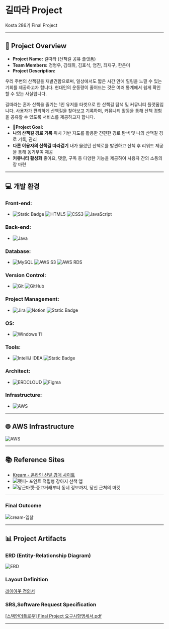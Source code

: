# 길따라 Project

Kosta 286기 Final Project  

---

## 📑 Project Overview
- **Project Name:** 길따라 (산책길 공유 플랫폼)  
- **Team Members:** 정형우, 김태휘, 김호석, 염진, 최재구, 한은미
- **Project Description:**
  
우리 주변의 산책길을 재발견함으로써, 일상에서도 짧은 시간 안에 힐링을 느낄 수 있는 기회를 제공하고자 합니다. 현대인의 운동량이 줄어드는 것은 여러 통계에서 쉽게 확인할 수 있는 사실입니다.

길따라는 혼자 산책을 즐기는 1인 유저를 타겟으로 한 산책길 탐색 및 커뮤니티 플랫폼입니다. 사용자가 편리하게 산책길을 찾아보고 기록하며, 커뮤니티 활동을 통해 산책 경험을 공유할 수 있도록 서비스를 제공하고자 합니다.

- **🚩Project Goal:**
- **나의 산책길 경로 기록**
  위치 기반 지도를 활용한 간편한 경로 탐색 및 나의 산책길 경로 기록, 관리
- **다른 이용자의 산책길 따라걷기**
  내가 몰랐던 산책로를 발견하고 산책 후 리워드 제공을 통해 동기부여 제공
- **커뮤니티 활성화**
  좋아요, 댓글, 구독 등 다양한 기능을 제공하여 사용자 간의 소통의 장 마련
  
---

## 💻 개발 환경

### Front-end:
- ![Static Badge](https://img.shields.io/badge/JSP%26Servlet-000000?style=for-the-badge) ![HTML5](https://img.shields.io/badge/html5-%23E34F26?style=for-the-badge&logo=html5&logoColor=white)
![CSS3](https://img.shields.io/badge/css3-%231572B6?style=for-the-badge&logo=css3) ![JavaScript](https://img.shields.io/badge/javascript-black?style=for-the-badge&logo=javascript&logoColor=%23F7DF1E)

### Back-end:
- ![Java](https://img.shields.io/badge/java-%23e14a3a?style=for-the-badge)

### Database:
- ![MySQL](https://img.shields.io/badge/mysql-%234479A1?style=for-the-badge&logo=mysql&logoColor=white)
![AWS S3](https://img.shields.io/badge/s3-%23569A31?style=for-the-badge&logo=amazons3&logoColor=white)
![AWS RDS](https://img.shields.io/badge/rds-%23527FFF?style=for-the-badge&logo=amazonrds&logoColor=white)

### Version Control:
- ![Git](https://img.shields.io/badge/git-%23F05032?style=for-the-badge&logo=git&logoColor=white)
![GitHub](https://img.shields.io/badge/github-%23181717?style=for-the-badge&logo=github)

### Project Management:
- ![Jira](https://img.shields.io/badge/jira-%230052CC?style=for-the-badge&logo=jira)
![Notion](https://img.shields.io/badge/notion-%23000000?style=for-the-badge&logo=notion)
![Static Badge](https://img.shields.io/badge/slack-%234A154B?style=for-the-badge&logo=slack)

### OS:
- ![Windows 11](https://img.shields.io/badge/window11-blue?style=for-the-badge)

### Tools:
- ![IntelliJ IDEA](https://img.shields.io/badge/intellij-%23000000?style=for-the-badge&logo=intellijidea)
![Static Badge](https://img.shields.io/badge/eclipseide-%232C2255?style=for-the-badge&logo=eclipseide)


### Architect:
- ![ERDCLOUD](https://img.shields.io/badge/ERDCLOUD-black?style=for-the-badge&logo=icloud&logoColor=white)
![Figma](https://img.shields.io/badge/figma-%23F24E1E?style=for-the-badge&logo=figma&logoColor=white)

### Infrastructure:
- ![AWS](https://img.shields.io/badge/AWS-%23232F3E?style=for-the-badge&logo=amazonwebservices&logoColor=white)

---

## 🌐 AWS Infrastructure  
![AWS](https://github.com/user-attachments/assets/32dc947a-6639-4669-9aeb-3133fcbef338)

---

## 📚 Reference Sites  
- [Kream - 온라인 신발 경매 사이트](https://kream.co.kr/?airbridge_referrer=airbridge%3Dtrue%26event_uuid%3D0106418e-3582-4c15-928a-db6ebf741b10%26client_id%3Dbd892dce-96f7-456d-ba38-dc2939f41974%26referrer_timestamp%3D1734504220330%26channel%3Dnaver.searchad%26campaign%3DBS%26ad_group%3DPC_241216_2%26ad_creative%3DPC_241216_2_homelink%26term%3DKREAM%26sub_id%3D3&utm_source=naver.searchad&utm_campaign=BS&utm_medium=3&utm_term=KREAM&channel=naver.searchad&campaign=BS&ad_group=PC_241216_2&ad_creative=PC_241216_2_homelink&term=KREAM&sub_id=3&n_media=27758&n_query=KREAM&n_rank=1&n_ad_group=grp-a001-04-000000041246956&n_ad=nad-a001-04-000000339143353&n_keyword_id=nkw-a001-04-000006110978940&n_keyword=KREAM&n_campaign_type=4&n_contract=tct-a001-04-000000000993819&n_ad_group_type=5&NaPm=ct%3Dm4tj11ls%7Cci%3D0A00000qpQ9BK-33bLok%7Ctr%3Dbrnd%7Chk%3Df393f781f10e1ba57d1be2c11f2362e22c88a6cd%7Cnacn%3DbjXwBUwoDRnQ)
- ![펫피- 포인트 적립형 강아지 산책 앱](https://www.petp.kr/)
- ![당근마켓-중고거래부터 동네 정보까지, 당신 근처의 마켓](https://www.daangn.com/kr)
---

### Final Outcome  
![cream-입찰](https://github.com/user-attachments/assets/023ce291-60da-4df7-8cb2-b8c30d053b93)


---

## 📊 Project Artifacts

### ERD (Entity-Relationship Diagram)  
![ERD](https://github.com/user-attachments/assets/87bd1928-d508-48ff-974d-2602428efa57)

### Layout Definition  

[레이아웃 정의서](https://www.figma.com/design/nCyCKo568Sx0qHetEk0MCe/Cream?node-id=0-1&p=f&t=g0DRtKQQK5wVMyxF-0)

### SRS,Software Request Specification  

[[스택언더플로우] Final Project 요구사항명세서.pdf](https://github.com/user-attachments/files/18191679/Final.Project.pdf)


---
